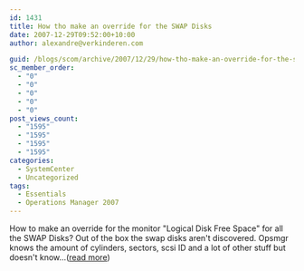 ```yaml
---
id: 1431
title: How tho make an override for the SWAP Disks
date: 2007-12-29T09:52:00+10:00
author: alexandre@verkinderen.com

guid: /blogs/scom/archive/2007/12/29/how-tho-make-an-override-for-the-swap-disks.aspx
sc_member_order:
  - "0"
  - "0"
  - "0"
  - "0"
  - "0"
post_views_count:
  - "1595"
  - "1595"
  - "1595"
  - "1595"
categories:
  - SystemCenter
  - Uncategorized
tags:
  - Essentials
  - Operations Manager 2007
---
```

How to make an override for the monitor "Logical Disk Free Space" for all the SWAP Disks? Out of the box the swap disks aren't discovered. Opsmgr knows the amount of cylinders, sectors, scsi ID and a lot of other stuff but doesn't know&#8230;([read more](http://trycatch.be/blogs/scug/archive/2007/12/29/how-tho-make-an-override-for-the-swap-disks.aspx))<img src="http://trycatch.be/aggbug.aspx?PostID=306" width="1" height="1" />
